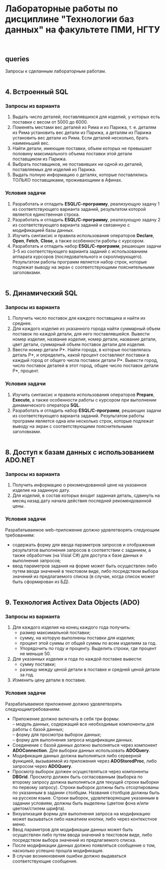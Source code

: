 # Лабораторные работы по дисциплине "Технологии баз данных" на факультете ПМИ, НГТУ
&nbsp; 

## queries
Запросы к сделанным лабораторным работам.  
&nbsp; 

## 4. Встроенный SQL
### Запросы из варианта

1. Выдать число деталей, поставлявшихся для изделий, у которых есть поставки с весом от 5000 до 6000.
2. Поменять местами вес деталей из Рима и из Парижа, т. е. деталям из Рима установить вес детали из Парижа, а деталям из Парижа установить вес детали из Рима. Если деталей несколько, брать наименьший вес.
3. Найти детали, имеющие поставки, объем которых не превышает половину максимального объема поставки этой детали поставщиком из Парижа.
4. Выбрать поставщиков, не поставивших ни одной из деталей, поставляемых для изделий из Парижа.
5. Выдать полную информацию о деталях, которые поставлялись ТОЛЬКО поставщиками, проживающими в Афинах.

### Условия задачи

1. Разработать и отладить **ESQL/С-программу**, реализующую задачу 1 из соответствующего варианта заданий, результатом которой
является единственная строка.
2. Разработать и отладить **ESQL/С-программу**, реализующую задачу 2 из соответствующего варианта заданий и связанную с модификацией
базы данных.
3. Изучить синтаксис и правила использования операторов **Declare**, **Open**, **Fetch**, **Close**, а также особенности работы с курсором.
4. Разработать и отладить набор **ESQL/С-программ**, решающих задачи 3–5 из соответствующего варианта заданий с использованием 
аппарата курсоров (последовательного и скроллирующего). Результатом работы программ является набор строк, которые подлежат выводу на 
экран с соответствующими пояснительными заголовками.  
&nbsp; 

## 5. Динамический SQL
### Запросы из варианта 

1. Получить число поставок для каждого поставщика и найти их среднее.
2. Для каждого изделия из указанного города найти суммарный объем поставок по каждой детали, для него поставлявшейся. Вывести номер изделия, название изделия, номер детали, название детали, цвет детали, суммарный объем поставок детали для изделия.
3. Ввести номер детали P*. Найти города, в которые поставлялась деталь P*, и определить, какой процент составляют поставки в каждый город от общего числа поставок детали P*. Вывести город, число поставок деталей в этот город, общее число поставок детали P*, процент.

### Условия задачи

1. Изучить синтаксис и правила использования операторов **Prepare**, **Execute**, а также особенности работы с курсором при выполнении динамического оператора **SQL**.
2. Разработать и отладить набор **ESQL/С-программ**, решающих задачи из соответствующего варианта заданий. Результатом работы программ является одна или несколько строк, которые подлежат выводу на экран с соответствующими пояснительными заголовками.  
&nbsp; 

## 8. Доступ к базам данных с использованием ADO.NET
### Запросы из варианта 
1. Получить информацию о рекомендованной цене на указанное изделие на заданную дату.
2. Для изделий, в состав которых входит заданная деталь, сдвинуть на месяц назад дату начала действия последней рекомендованной цены.

### Условия задачи
Разрабатываемое web-приложение должно удовлетворять следующим требованиям:
* содержать форму для ввода параметров запросов и отображения результатов выполнения запросов в соответствии с заданием, а также обработчик (на Visial C#) для доступа к базе данных и выполнения запросов;
* ввод параметров задания на форме может быть осуществлен либо путем ввода значений в текстовом виде, либо посредством выбора значений из предлагаемого списка (в случае, когда список может быть сформирован из БД).  
&nbsp; 

## 9. Технология Activex Data Objects (ADO)
### Запросы из варианта 

1. Для каждого изделия на конец каждого года получить:
    * размер максимальной поставки;
    * сумму, на которую выполнены поставки для изделия;
    * процент этой суммы от общей суммы по всем изделиям за год. 
    * Упорядочить по году и проценту. Выделить строки, где процент не меньше 50.  
2. Для указанных изделия и года по каждой поставке вывести:
    * сумму поставки;
    * разницу между ценой детали в поставке и средней ценой детали за год.
3. Изменить цену детали в поставке.

### Условия задачи

Разрабатываемое приложение должно удовлетворять следующимтребованиям:
* Приложение должно включать в себя три формы:  
    – модуль данных, содержащий все необходимые компоненты для работы с базой данных;  
    – форму для просмотра выборок данных;  
    – форму для выполнения запроса модификации данных.
* Соединение с базой данных должно выполняться через компонент **ADOConnection**. Для выборки данных использовать **ADOQuery**.
* Модификация данных должна выполняться либо серверной функцией, вызываемой из приложения через **ADOStoredProc**, либо запросом через **ADOQuery**.
* Просмотр выборок должен осуществляться через компоненты **DBGrid**. Просмотр должен быть согласованным (выборка по второму запросу должна выполняться для текущей строки выборки по первому запросу). Строки выборок должны быть отсортированы по указанным в задании столбцам. Названия столбцов должны быть на русском языке. Строки выборок, удовлетворяющие указанным в задании условиям, должны быть выделены (цветом фона и/или цветом/стилем шрифта).
* Визуализация формы для выполнения запроса на модификацию может вызываться либо нажатием кнопки, либо через контекстное меню.
* Ввод параметров для модификации данных может быть осуществлен либо путем ввода значений в текстовом виде, либо посредством выбора значений из предлагаемого списка.
* После модификации данных должно появляться сообщение о том, насколько успешно прошла модификация.
* В случае возникновения ошибки должно выдаваться соответствующие сообщение.
